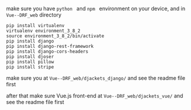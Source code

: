 make sure you have `python ` and `npm `  environment on your device, and in `Vue--DRF_web` directory

```shell
pip install virtualenv
virtualenv environment_3_8_2
source environment_3_8_2/bin/activate
pip install django
pip install django-rest-framework
pip install django-cors-headers
pip install djoser
pip install pillow
pip install stripe
```



make sure you at `Vue--DRF_web/djackets_django/` and see the readme file first

after that make sure Vue.js front-end at `Vue--DRF_web/djackets_vue/` and see the readme file first
